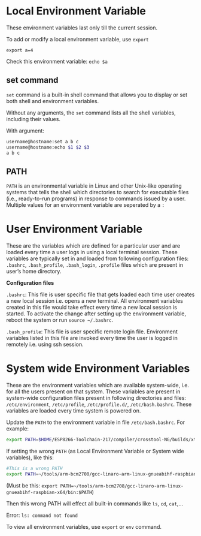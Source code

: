# Local Environment Variable

These environment variables last only till the current session.

To add or modify a local environment variable, use ``export``

``export a=4``

Check this environment variable: ``echo $a``

## set command

``set`` command is a built-in shell command that allows you to display or set both shell and environment variables.

Without any arguments, the ``set`` command lists all the shell variables, including their values.

With argument:

```sh
username@hostname:set a b c
username@hostname:echo $1 $2 $3
a b c
```

## PATH

``PATH`` is an environmental variable in Linux and other Unix-like operating systems that tells the shell which directories to search for executable files (i.e., ready-to-run programs) in response to commands issued by a user. Multiple values for an environment variable are seperated by a ``:``

# User Environment Variable

These are the variables which are defined for a particular user and are loaded every time a user logs in using a local terminal session. These variables are typically set in and loaded from following configuration files: ``.bashrc``, ``.bash_profile``, ``.bash_login``, ``.profile`` files which are present in user’s home directory.

**Configuration files**

``.bashrc``:  This file is user specific file that gets loaded each time user creates a new local session i.e. opens a new terminal. All environment variables created in this file would take effect every time a new local session is started. To activate the change after setting up the environment variable, reboot the system or run ``source ~/.bashrc``.

``.bash_profile``: This file is user specific remote login file. Environment variables listed in this file are invoked every time the user is logged in remotely i.e. using ssh session. 

# System wide Environment Variables

These are the environment variables which are available system-wide, i.e. for all the users present on that system. These variables are present in system-wide configuration files present in following directories and files: ``/etc/environment``, ``/etc/profile``, ``/etc/profile.d/``, ``/etc/bash.bashrc``. These variables are loaded every time system is powered on.

Update the ``PATH`` to the environment variable in file ``/etc/bash.bashrc``. For example:

```sh
export PATH=$HOME/ESP8266-Toolchain-217/compiler/crosstool-NG/builds/xtensa-lx106-elf/bin:$PATH
```

If setting the wrong ``PATH`` (as Local Environment Variable or System wide variables), like this:

```sh
#This is a wrong PATH
export PATH=~/tools/arm-bcm2708/gcc-linaro-arm-linux-gnueabihf-raspbian-x64/
```

(Must be this: ``export PATH=~/tools/arm-bcm2708/gcc-linaro-arm-linux-gnueabihf-raspbian-x64/bin:$PATH``)

Then this wrong PATH will effect all built-in commands like ``ls``, ``cd``, ``cat``,... 

Error: ``ls: command not found``

To view all environment variables, use ``export`` or ``env`` command.
